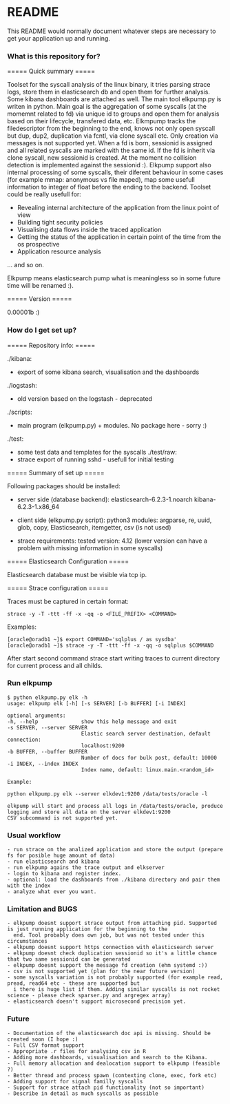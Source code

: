 # README #

This README would normally document whatever steps are necessary to get your application up and running.

### What is this repository for? ###

===== Quick summary =====

Toolset for the syscall analysis of the linux binary, it tries parsing strace logs, store them in elasticsearch db
and open them for further analysis. Some kibana dashboards are attached as well. The main tool elkpump.py is writen in
python. Main goal is the aggregation of some syscalls (at the momemnt related to fd) via unique id to groups and open them for 
analysis based on their lifecycle, transfered data, etc. Elkmpump tracks the filedescriptor from the beginning to the end, knows not 
only open syscall but dup, dup2, duplication via fcntl, via clone syscall etc. Only creation via messages is not supported
yet. When a fd is born, sessionid is assigned and all related syscalls are marked with the same id. If the fd
is inherit via clone syscall, new sessionid is created. At the moment no collision detection is implemented against the 
sessionid :). Elkpump support also internal processing of some syscalls, their diferent behaviour in some cases (for example
mmap: anonymous vs file maped), map some usefull information to integer of float before the ending to the backend. Toolset 
could be really usefull for:

 - Revealing internal architecture of the application from the linux point of view
 - Building tight security policies
 - Visualising data flows inside the traced application
 - Getting the status of the application in certain point of the time from the os prospective
 - Application resource analysis

 ... and so on.

	
Elkpump means elasticsearch pump what is meaningless so in some future time will be renamed :).


	
===== Version =====
	
0.00001b :)

	
### How do I get set up? ###


===== Repository info: =====

./kibana:
 - export of some kibana search, visualisation and the dashboards

./logstash:
 - old version based on the logstash - deprecated

./scripts:
 - main program (elkpump.py) + modules. No package here - sorry :)

./test:
 - some test data and templates for the syscalls
  ./test/raw:
 - strace export of running sshd - usefull for initial testing


===== Summary of set up =====

Following packages should be installed:
 - server side (database backend):
    elasticsearch-6.2.3-1.noarch
    kibana-6.2.3-1.x86_64

 - client side (elkpump.py script):
    python3
    modules: argparse, re, uuid, glob, copy, Elasticsearch, itemgetter, csv (is not used)
	  
 - strace requirements:
    tested version: 4.12 (lower version can have a problem with missing information in some syscalls)


===== Elasticsearch Configuration =====

Elasticsearch database must be visible via tcp ip.	


===== Strace configuration =====

Traces must be captured in certain format:

    strace -y -T -ttt -ff -x -qq -o <FILE_PREFIX> <COMMAND>
	
Examples:

    [oracle@oradb1 ~]$ export COMMAND='sqlplus / as sysdba'
    [oracle@oradb1 ~]$ strace -y -T -ttt -ff -x -qq -o sqlplus $COMMAND

After start second command strace start writing traces to current directory for current process and all childs. 


### Run elkpump ###

	$ python elkpump.py elk -h
	usage: elkpump elk [-h] [-s SERVER] [-b BUFFER] [-i INDEX]

	optional arguments:
  	-h, --help            	show this help message and exit
  	-s SERVER, --server SERVER
                        	Elastic search server destination, default connection:
                        	localhost:9200
  	-b BUFFER, --buffer BUFFER
                        	Number of docs for bulk post, default: 10000
  	-i INDEX, --index INDEX
                        	Index name, default: linux.main.<random_id>

	Example:

	python elkpump.py elk --server elkdev1:9200 /data/tests/oracle -l
	
	elkpump will start and process all logs in /data/tests/oracle, produce logging and store all data on the server elkdev1:9200
	CSV subcommand is not supported yet.

### Usual workflow ###

	- run strace on the analized application and store the output (prepare fs for posible huge amount of data)
	- run elasticsearch and kibana
	- run elkpump agains the trace output and elkserver
	- login to kibana and register index.
	- optional: load the dashboards from ./kibana directory and pair them with the index
	- analyze what ever you want.

### Limitation and BUGS ###
	
	- elkpump doesnt support strace output from attaching pid. Supported is just running application for the beginning to the 
	  end. Tool probably does own job, but was not tested under this circumstances
	- elkpump doesnt support https connection with elasticsearch server
	- elkpump doesnt check duplication sessionid so it's a little chance that two same sessionid can be generated
	- elkpump doesnt support the message fd creation (ehm systemd :))
	- csv is not supported yet (plan for the near future version)
	- some syscalls variation is not probably supported (for example read, pread, read64 etc - these are supported but
	  i there is huge list if them. Adding similar syscalls is not rocket science - please check sparser.py and argregex array)
	- elasticsearch doesn't support microsecond precision yet.

### Future ###
	
	- Documentation of the elasticsearch doc api is missing. Should be created soon (I hope :)
	- Full CSV format support
	- Appropriate .r files for analysing csv in R	
	- Adding more dashboards, visualisation and search to the Kibana.
	- Full memory allocation and dealocation support to elkpump (feasible ?)
	- Better thread and process spawn (contexting clone, exec, fork etc)
	- Adding support for signal familly syscalls 
	- Support for strace attach pid functionality (not so important)
	- Describe in detail as much syscalls as possible
	
